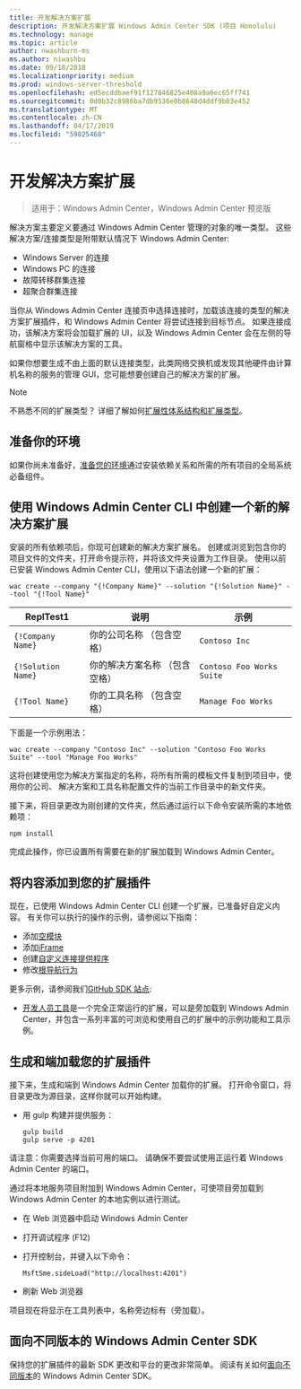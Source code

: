 ```yaml
---
title: 开发解决方案扩展
description: 开发解决方案扩展 Windows Admin Center SDK (项目 Honolulu)
ms.technology: manage
ms.topic: article
author: nwashburn-ms
ms.author: niwashbu
ms.date: 09/18/2018
ms.localizationpriority: medium
ms.prod: windows-server-threshold
ms.openlocfilehash: ed5ecddbaef91f127846825e408a9a6ec65ff741
ms.sourcegitcommit: 0d0b32c8986ba7db9536e0b8648d4ddf9b03e452
ms.translationtype: MT
ms.contentlocale: zh-CN
ms.lasthandoff: 04/17/2019
ms.locfileid: "59825468"
---
```

# <a name="develop-a-solution-extension"></a>开发解决方案扩展

>适用于：Windows Admin Center，Windows Admin Center 预览版

解决方案主要定义要通过 Windows Admin Center 管理的对象的唯一类型。  这些解决方案/连接类型是附带默认情况下 Windows Admin Center:

* Windows Server 的连接
* Windows PC 的连接
* 故障转移群集连接
* 超聚合群集连接

当你从 Windows Admin Center 连接页中选择连接时，加载该连接的类型的解决方案扩展插件，和 Windows Admin Center 将尝试连接到目标节点。 如果连接成功，该解决方案将会加载扩展的 UI，以及 Windows Admin Center 会在左侧的导航窗格中显示该解决方案的工具。

如果你想要生成不由上面的默认连接类型，此类网络交换机或发现其他硬件由计算机名称的服务的管理 GUI，您可能想要创建自己的解决方案的扩展。

> [!NOTE]
> 不熟悉不同的扩展类型？ 详细了解如何[扩展性体系结构和扩展类型](understand-extensions.md)。

## <a name="prepare-your-environment"></a>准备你的环境

如果你尚未准备好，[准备您的环境](prepare-development-environment.md)通过安装依赖关系和所需的所有项目的全局系统必备组件。

## <a name="create-a-new-solution-extension-with-the-windows-admin-center-cli"></a>使用 Windows Admin Center CLI 中创建一个新的解决方案扩展 ##

安装的所有依赖项后，你现可创建新的解决方案扩展名。  创建或浏览到包含你的项目文件的文件夹，打开命令提示符，并将该文件夹设置为工作目录。  使用以前已安装 Windows Admin Center CLI，使用以下语法创建一个新的扩展：

```
wac create --company "{!Company Name}" --solution "{!Solution Name}" --tool "{!Tool Name}"
```

| ReplTest1 | 说明 | 示例 |
| ----- | ----------- | ------- |
| ```{!Company Name}``` | 你的公司名称 （包含空格） | ```Contoso Inc``` |
| ```{!Solution Name}``` | 你的解决方案名称 （包含空格） | ```Contoso Foo Works Suite``` |
| ```{!Tool Name}``` | 你的工具名称 （包含空格） | ```Manage Foo Works``` |

下面是一个示例用法：

```
wac create --company "Contoso Inc" --solution "Contoso Foo Works Suite" --tool "Manage Foo Works"
```

这将创建使用您为解决方案指定的名称，将所有所需的模板文件复制到项目中，使用你的公司、 解决方案和工具名称配置文件的当前工作目录中的新文件夹。  

接下来，将目录更改为刚创建的文件夹，然后通过运行以下命令安装所需的本地依赖项：

```
npm install
```

完成此操作，你已设置所有需要在新的扩展加载到 Windows Admin Center。 

## <a name="add-content-to-your-extension"></a>将内容添加到您的扩展插件

现在，已使用 Windows Admin Center CLI 创建一个扩展，已准备好自定义内容。  有关你可以执行的操作的示例，请参阅以下指南：

- 添加[空模块](guides\add-module.md)
- 添加[iFrame](guides\add-iframe.md)
- 创建[自定义连接提供程序](guides\create-connection-provider.md)
- 修改[根导航行为](guides\modify-root-navigation.md)
 
更多示例，请参阅我们[GitHub SDK 站点](https://aka.ms/wacsdk):
-  [开发人员工具](https://github.com/Microsoft/windows-admin-center-sdk/tree/master/windows-admin-center-developer-tools)是一个完全正常运行的扩展，可以是旁加载到 Windows Admin Center，并包含一系列丰富的可浏览和使用自己的扩展中的示例功能和工具示例。

## <a name="build-and-side-load-your-extension"></a>生成和端加载您的扩展插件

接下来，生成和端到 Windows Admin Center 加载你的扩展。  打开命令窗口，将目录更改为源目录，这样你就可以开始构建。

* 用 gulp 构建并提供服务：

    ```
    gulp build
    gulp serve -p 4201
    ```

请注意：你需要选择当前可用的端口。 请确保不要尝试使用正运行着 Windows Admin Center 的端口。

通过将本地服务项目附加到 Windows Admin Center，可使项目旁加载到 Windows Admin Center 的本地实例以进行测试。

* 在 Web 浏览器中启动 Windows Admin Center
* 打开调试程序 (F12)
* 打开控制台，并键入以下命令：

    ```
    MsftSme.sideLoad("http://localhost:4201")
    ```

*   刷新 Web 浏览器

项目现在将显示在工具列表中，名称旁边标有（旁加载）。

## <a name="target-a-different-version-of-the-windows-admin-center-sdk"></a>面向不同版本的 Windows Admin Center SDK

保持您的扩展插件的最新 SDK 更改和平台的更改非常简单。  阅读有关如何[面向不同版本](target-sdk-version.md)的 Windows Admin Center SDK。